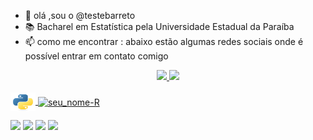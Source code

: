 - 👋 olá ,sou o  @testebarreto
- 📚 Bacharel  em Estatística pela Universidade Estadual da Paraíba 
- 📫 como me encontrar :  abaixo estão algumas redes sociais onde é possível entrar em contato comigo 

<!---
[seuusuario]/[seuusuario] is a ✨ special ✨ repository because its `README.md` (this file) appears on your GitHub profile.
You can click the Preview link to take a look at your changes.
---> 

<div align="center">
  <a href="https://github.com/testebarreto">
  <img height="180em" src="https://github-readme-stats.vercel.app/api?username=testebarreto&show_icons=true&theme=dark_blue&include_all_commits=true&count_private=true"/>
 <img height="180em" src="https://github-readme-stats.vercel.app/api/top-langs/?username=testebarreto&layout=compact&langs_count=7&theme=dark"/>
</div>

 <div style="display: inline_block"><br>

  
  <img align="center" alt="seu_nome-Python" height="30" width="40" src="https://raw.githubusercontent.com/devicons/devicon/master/icons/python/python-original.svg">
  <img align="center" alt="seu_nome-R" height="30" width="40"  src="https://cdn.jsdelivr.net/gh/devicons/devicon/icons/r/r-original.svg" />
</div>



<div> 

  <a href="https://www.instagram.com/josefersonbarreto" target="_blank"><img src="https://img.shields.io/badge/-Instagram-%23E4405F?style=for-the-badge&logo=instagram&logoColor=white" target="_blank"></a>
<a href="https://www.linkedin.com/in/joseferson-barreto/" target="_blank"><img src="https://img.shields.io/badge/-LinkedIn-%230077B5?style=for-the-badge&logo=linkedin&logoColor=white" target="_blank"></a>
<a href="https://wa.me/+5581981397467" target="_blank"><img src="https://img.shields.io/badge/WhatsApp-25D366?style=for-the-badge&logo=whatsapp&logoColor=white" target="_blank"></a>
<a href="https://www.facebook.com/[seuusuario]" target="_blank"><img src="https://img.shields.io/badge/Facebook-1877F2?style=for-the-badge&logo=facebook&logoColor=white" target="_blank"></a>
  
  
</div>
